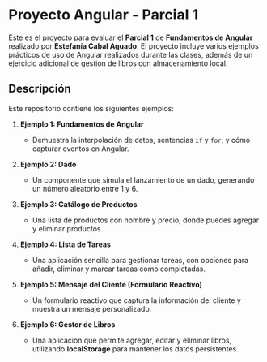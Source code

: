 # Proyecto Angular - Parcial 1

Este es el proyecto para evaluar el **Parcial 1** de **Fundamentos de Angular** realizado por **Estefanía Cabal Aguado**. El proyecto incluye varios ejemplos prácticos de uso de Angular realizados durante las clases, además de un ejercicio adicional de gestión de libros con almacenamiento local.

## Descripción

Este repositorio contiene los siguientes ejemplos:

1. **Ejemplo 1: Fundamentos de Angular**
   - Demuestra la interpolación de datos, sentencias `if` y `for`, y cómo capturar eventos en Angular.
   
2. **Ejemplo 2: Dado**
   - Un componente que simula el lanzamiento de un dado, generando un número aleatorio entre 1 y 6.
   
3. **Ejemplo 3: Catálogo de Productos**
   - Una lista de productos con nombre y precio, donde puedes agregar y eliminar productos.
   
4. **Ejemplo 4: Lista de Tareas**
   - Una aplicación sencilla para gestionar tareas, con opciones para añadir, eliminar y marcar tareas como completadas.
   
5. **Ejemplo 5: Mensaje del Cliente (Formulario Reactivo)**
   - Un formulario reactivo que captura la información del cliente y muestra un mensaje personalizado.
   
6. **Ejemplo 6: Gestor de Libros**
   - Una aplicación que permite agregar, editar y eliminar libros, utilizando **localStorage** para mantener los datos persistentes.
